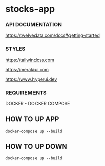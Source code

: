 # stocks-app

### API DOCUMENTATION

https://twelvedata.com/docs#getting-started

### STYLES

<p><a href="https://tailwindcss.com/" target="_blank"> https://tailwindcss.com</a></p>
<p><a href="https://merakiui.com" target="_blank"> https://merakiui.com</a></p> 
<p><a href="https://www.hyperui.dev" target="_blank"> https://www.hyperui.dev</a></p>

### REQUIREMENTS

DOCKER - DOCKER COMPOSE

## HOW TO UP APP

```
docker-compose up --build
```

## HOW TO UP DOWN

```
docker-compose up --build
```
